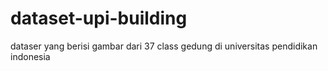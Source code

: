 # dataset-upi-building
dataser yang berisi gambar dari 37 class gedung di universitas pendidikan indonesia
